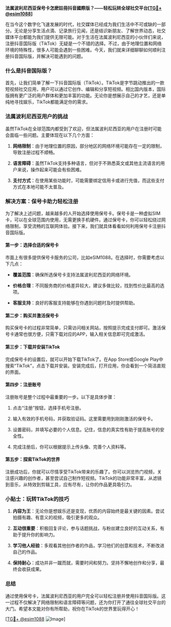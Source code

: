 **法属波利尼西亚保号卡怎麽註冊抖音國際版？——轻松玩转全球社交平台[[TG💪+ @esim1088](https://t.me/s/esim1088)]**

在当今这个数字化飞速发展的时代，社交媒体已经成为我们生活中不可或缺的一部分。无论是分享生活点滴、记录旅行见闻，还是结识新朋友、了解世界动态，社交媒体平台都能为我们提供无限可能。对于生活在法属波利尼西亚的小伙伴们来说，注册抖音国际版（TikTok）无疑是一个不错的选择。不过，由于地理位置和网络环境的特殊性，很多人可能会遇到一些困难。今天，我们就来详细聊聊如何顺利注册抖音国际版，并解决可能遇到的问题。

### 什么是抖音国际版？

首先，让我们简单了解一下抖音国际版（TikTok）。TikTok是字节跳动推出的一款短视频社交应用，用户可以通过它创作、编辑和分享短视频。相比国内版本，国际版拥有更广泛的用户群体和更加丰富的功能。无论你是想展示自己的才艺，还是单纯地寻找娱乐，TikTok都能满足你的需求。

### 法属波利尼西亚用户的挑战

虽然TikTok在全球范围内都受到了欢迎，但法属波利尼西亚的用户在注册时可能会面临一些问题。主要体现在以下几个方面：

1. **网络限制**：由于地理位置的原因，部分地区的网络环境可能存在一定的限制，导致注册过程不顺畅。
   
2. **语言障碍**：虽然TikTok支持多种语言，但对于不熟悉英文或其他主流语言的用户来说，操作起来可能会有些困难。

3. **支付方式**：在使用某些功能时，可能需要绑定信用卡或进行充值，而这些支付方式在本地可能不太普及。

### 解决方案：保号卡助力轻松注册

为了解决上述问题，越来越多的人开始选择使用保号卡。保号卡是一种虚拟SIM卡，可以在全球范围内使用，无需更换手机硬件。通过保号卡，你可以轻松绕过网络限制，享受流畅的互联网体验。接下来，我们就具体看看如何利用保号卡注册抖音国际版。

#### 第一步：选择合适的保号卡

市面上有很多提供保号卡服务的公司，比如eSIM1088。在选择时，你需要考虑以下几点：

- **覆盖范围**：确保所选保号卡支持法属波利尼西亚的网络环境。
  
- **价格合理**：不同服务商的价格差异较大，建议多做比较，找到性价比最高的选项。

- **客服支持**：良好的客服支持能够在你遇到问题时及时提供帮助。

#### 第二步：购买并激活保号卡

购买保号卡的过程非常简单，只需访问相关网站，按照提示完成支付即可。激活保号卡通常也很方便，只需下载对应的APP，输入相关信息即可完成激活。

#### 第三步：下载并安装TikTok

完成保号卡的设置后，就可以开始下载TikTok了。在App Store或Google Play中搜索“TikTok”，点击下载并安装。安装完成后，打开应用，你会看到一个简洁直观的界面。

#### 第四步：注册账号

注册账号是整个过程中最重要的一步。以下是具体步骤：

1. 点击“注册”按钮，选择手机号注册。
   
2. 输入有效的手机号码，并获取验证码。这里需要用到刚刚激活的保号卡。

3. 设置密码，并填写必要的个人信息。记住，信息的真实性有助于提高账号的安全性。

4. 完成注册后，你可以根据提示上传头像、完善个人资料等。

#### 第五步：探索TikTok的世界

注册成功后，你就可以尽情享受TikTok带来的乐趣了。你可以浏览热门视频，关注感兴趣的创作者，甚至尝试自己制作短视频。TikTok的功能非常丰富，从滤镜到音乐，从特效到剪辑工具，应有尽有，让你的作品更具吸引力。

### 小贴士：玩转TikTok的技巧

1. **内容为王**：无论你是想娱乐还是变现，优质的内容始终是最关键的因素。尝试拍摄有趣、有意义的视频，吸引更多的观众。

2. **互动很重要**：积极回复评论，参与话题挑战，与粉丝建立良好的互动关系，有助于提升你的影响力。

3. **学习他人经验**：多观看其他创作者的作品，学习他们的创意和技术，不断改进自己的作品。

4. **保持耐心**：成功并非一蹴而就，需要时间和努力。坚持不懈地创作和分享，最终会收获成果。

### 总结

通过使用保号卡，法属波利尼西亚的用户完全可以轻松注册并使用抖音国际版。这一过程不仅解决了网络限制和语言障碍等问题，还为你打开了通往全球社交平台的大门。希望本文能对你有所帮助，祝你在TikTok的世界里玩得开心！

[[TG💪+ @esim1088](https://t.me/s/esim1088) ![Image](https://i.postimg.cc/4NQfJmqS/Snipaste-2025-05-13-00-14-12.png)]